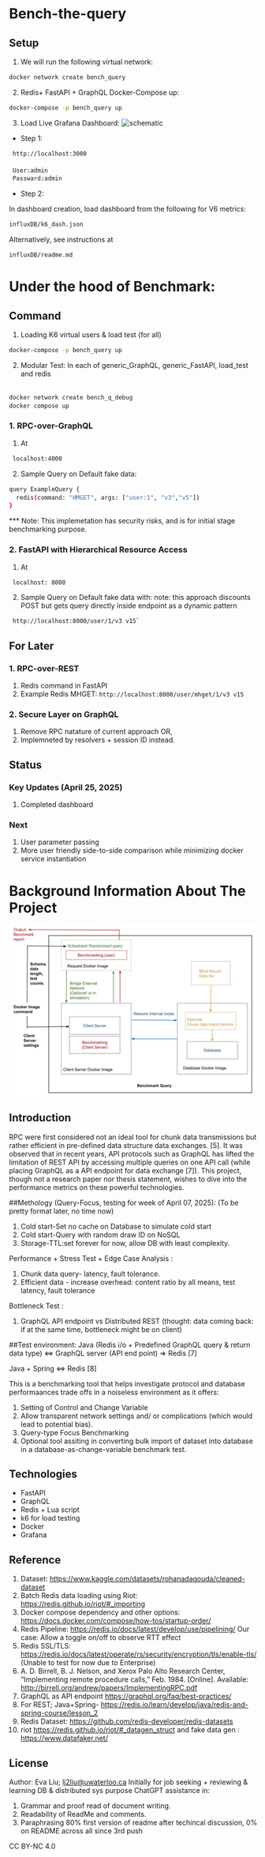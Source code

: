 
# Bench-the-query

## Setup

1. We will run the following virtual network:

```bash 
docker network create bench_query

```


2. Redis+ FastAPI + GraphQL Docker-Compose up:
```bash 
docker-compose -p bench_query up
```


3. Load Live Grafana Dashboard: 
![schematic](dashboard.jpg)
- Step 1: 
```bash
 http://localhost:3000

 User:admin
 Passward:admin
 ```
- Step 2: 
 
In dashboard creation, load dashboard from the following for V6 metrics: 
```bash
influxDB/k6_dash.json

 ```
 Alternatively, see instructions at

```bash
influxDB/readme.md

 ```

# Under the hood of Benchmark:
## Command 
1. Loading K6 virtual users & load test (for all) 
```bash 
docker-compose -p bench_query up
```
2. Modular Test:
In each of generic_GraphQL, generic_FastAPI, load_test and redis
```bash 

docker network create bench_q_debug
docker compose up

```


### 1. RPC-over-GraphQL
1. At 
```bash
 localhost:4000
```
2. Sample Query on Default fake data:
```bash
query ExampleQuery {
  redis(command: "HMGET", args: ["user:1", "v3","v5"])
}
```

*** Note: This implemetation has security risks, and is for initial stage  benchmarking purpose.

### 2. FastAPI with Hierarchical Resource Access
1. At 
```bash
 localhost: 8000 
 ```
2. Sample Query on Default fake data with: 
note: this approach discounts POST but gets query directly inside endpoint as a dynamic pattern
```bash
 http://localhost:8000/user/1/v3 v15`
 ```




## For Later

### 1. RPC-over-REST
1. Redis command in FastAPI
2. Example Redis MHGET: 
`http://localhost:8000/user/mhget/1/v3 v15`

### 2. Secure Layer on GraphQL
1. Remove RPC natature of current approach OR,
2. Implemneted by resolvers + session ID instead.



## Status

### Key Updates (April 25, 2025)
1. Completed dashboard

### Next
1. User parameter passing 
2. More user friendly side-to-side comparison while minimizing docker service instantiation 



# Background Information About The Project
![schematic](scheme.jpg)

## Introduction
RPC were first considered not an ideal tool for chunk data transmissions but rather efficient in pre-defined data structure data exchanges. [5]. It was observed that in recent years, API protocols such as GraphQL has lifted the limitation of REST API by accessing multiple queries on one API call (while placing GraphQL as a API endpoint for data exchange [7]). This project, though not a research paper nor thesis statement, wishes to dive into the performance metrics on these powerful technologies. 

##Methology (Query-Focus, testing for week of April 07, 2025):
(To be pretty format later, no time now)
 1. Cold start-Set no cache on Database to simulate cold start
 2. Cold start-Query with random draw ID on NoSQL
 3. Storage-TTL:set forever for now, allow DB with least complexity.

 Performance + Stress Test + Edge Case Analysis :
 1. Chunk data query- latency, fault tolerance. 
 2. Efficient data - increase overhead: content ratio by all means, test latency, fault tolerance

 Bottleneck Test :
 1.  GraphQL API endpoint vs Distributed REST (thought: data coming back: if at the same time, bottleneck might be on client)


##Test environment:
Java (Redis i/o + Predefined GraphQL query & return data type) <=> GraphQL server (API end point) => Redis [7]


Java + Spring  <=> Redis [8]

This is a benchmarking tool that helps investigate protocol and database performaances trade offs in a noiseless environment as it offers: 

 1. Setting of Control and Change Variable
 2. Allow transparent network settings and/ or complications (which would lead to potential bias).
 3. Query-type Focus Benchmarking 
 4. Optional tool assiting in converting bulk import of dataset into database in a database-as-change-variable benchmark test. 


## Technologies

- FastAPI 
- GraphQL
- Redis + Lua script
- k6 for load testing
- Docker
- Grafana 


## Reference
 1. Dataset: https://www.kaggle.com/datasets/rohanadagouda/cleaned-dataset 
 2. Batch Redis data loading using Riot: https://redis.github.io/riot/#_importing 
 3. Docker compose dependency and other options: https://docs.docker.com/compose/how-tos/startup-order/  
 4. Redis Pipeline: https://redis.io/docs/latest/develop/use/pipelining/ Our case: Allow a toggle on/off to observe RTT effect
 5. Redis SSL/TLS: https://redis.io/docs/latest/operate/rs/security/encryption/tls/enable-tls/ (Unable to test for now due to Enterprise)
 6. A. D. Birrell, B. J. Nelson, and Xerox Palo Alto Research Center, “Implementing remote procedure calls,” Feb. 1984. [Online].   Available: http://birrell.org/andrew/papers/ImplementingRPC.pdf
 7. GraphQL as API endpoint https://graphql.org/faq/best-practices/ 
 8. For REST; Java+Spring- https://redis.io/learn/develop/java/redis-and-spring-course/lesson_2 
 9. Redis Dataset: https://github.com/redis-developer/redis-datasets 
 10. riot https://redis.github.io/riot/#_datagen_struct and fake data gen : https://www.datafaker.net/ 





##  License

Author: Eva Liu; lj2liu@uwaterloo.ca
Initially for job seeking + reviewing & learning DB & distributed sys purpose
ChatGPT assistance in: 
 1. Grammar and proof read of document writing. 
 2. Readability of ReadMe and comments. 
 3. Paraphrasing 80% first version of readme after techincal discussion, 0% on README across all since 3rd push 




CC BY-NC 4.0


